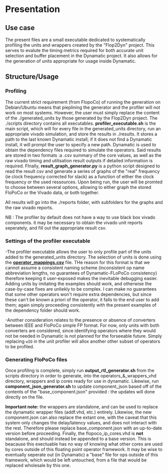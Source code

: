 # Presentation

## Use case
The present files are a small executable dedicated to systematically profiling the units and wrappers created by the "Flop2Dyn" project. This serves to evalute the timing metrics required for both accurate unit selection and buffer placement in the Dynamatic project. It also allows for the generation of units appropriate for usage inside Dynamatic.

## Structure/Usage

### Profiling

The current strict requirement (from FlopoCo) of running the generation on Debian/Ubuntu means that pieplining the generator and the profiler will not work on most systems. However, the user must simply replace the content of the ./generated_units by those generated by the Flop2Dyn project.
The ./scripts directory contains all executables. **profiler_executable.sh** is the main script, which will for every file in the generated_units directory, run an appropriate vivado simulation, and store the results in ./results. It stores a path to the last known Dynamatic install; if it does not find a Dynamatic install, it will prompt the user to specify a new path. Dynamatic is used to obtain the dependency files required to simulate the operators. 
Said results are stored in two formats :a .csv summary of the core values, as well as the raw vivado timing and utilisation result outputs if detailed information is required.
FInally, **result_graph_generator.py** is a python script designed to read the result csv and generate a series of graphs of the "real" frequency (ie clock frequency corrected for slack) as a function of either the clock frequency or the used ressources. Upon being run, the user will be promted to choose between several options, allowing to either graph the stored FloPoCo or the Vivado data, or both together. 

All results will go into the ./reports folder, with subfolders for the graphs and the raw vivado reports.

NB : The profiler by default does not have a way to use black box vivado components. it may be necessary to obtain the vivado unit reports seperately, and fill out the appropriate result csv.

### Settings of the profiler executable

-The profiler executable allows the user to only profile part of the units added to the generated_units directory. The selection of units is done using the **[operator_mappings.csv](scripts/operator_mappings.csv)** file. THe reason for this format is that we cannot assume a consistent naming scheme (inconsistent op name abbreviation lengths, no guarantees of Dynamatic-FLoPoCo consistency) therefore keeping it user-exposed makes the inevitable debugging easier. Adding units by imitating the examples should work, and otherwise the case-by-case fixes are unliekly to be complex. I can make no guarantees that some other operators won't require extra dependencies, but since these can't be known a priori of the operator, it falls to the end user to add them; again simply proceeding consistently with the present examples of the dependency folder should work. 

-Another consideration relates to the presence or absence of converters between IEEE and FloPoCo simple FP format. For now, only units with both converters are considered, since identifying operators where they would not be needed in Dynamatic is not planned for the forseeable future. Simply replacing `wIO` in the unit profiler will allox another other subset of operators to be profiled. 

### Generating FloPoCo files

Once profiling is complete, simply run **output_rtl_generator.sh** from the scripts directory in order to generate, into the operators_&_wrappers_vhd directory, wrappers and ip cores ready for use in dynamatic. Likewise, run **component_json_generator.sh** to update component_json based off of the contents of the "base_component.json" provided : the updates will done directly on the file.


**Important note:** the wrappers are standalone, and can be used to replace the dynamatic wrapper files (addf.vhd, etc.) entirely. Likewise, the new component.json can also replace the extant one, with the caveat that this system only changes the delay/latency values, and does not interact with the rest. 
Therefore please replace base_component.json with an up-to-date version before proceeding. Finally, the flopoco_ip_cores.vhd is **not** standalone, and should instead be appended to a base version. This is beacause this exectuable has no way of knowing what other cores are used by cores outside of this floating point operator framework. It may be wise to eventually seperate out (in Dynamatic) a "base" file for ops outside of this framework, which would be left untouched, from a file that would be replaced wholesale by this one. 




